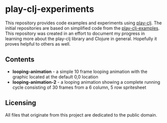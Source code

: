 # play-clj-experiments

This repository provides code examples and experiments using [play-clj](https://github.com/oakes/play-clj). The initial repositories are based on simplified code from the [play-clj-examples](https://github.com/oakes/play-clj-examples). This repository was created in an effort to document my progress in learning more about the play-clj library and Clojure in general. Hopefully it proves helpful to others as well.

## Contents

* **looping-animation** - a simple 10 frame looping animation with the graphic located at the default 0,0 location
* **looping-animation-2** - a looping animation showing a complete running cycle consisting of 30 frames from a 6 column, 5 row spritesheet

## Licensing

All files that originate from this project are dedicated to the public domain.